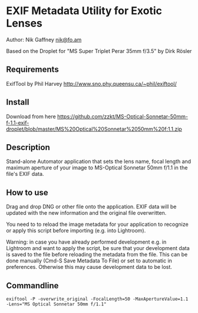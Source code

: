	

EXIF Metadata Utility for Exotic Lenses
=======================================

Author: Nik Gaffney <nik@fo.am>

Based on the Droplet for "MS Super Triplet Perar 35mm f/3.5" by Dirk Rösler


Requirements
------------

ExifTool by Phil Harvey http://www.sno.phy.queensu.ca/~phil/exiftool/


Install
-------

Download from here
     https://github.com/zzkt/MS-Optical-Sonnetar-50mm-f-1.1-exif-droplet/blob/master/MS%20Optical%20Sonnetar%2050mm%20f:1.1.zip

Description
-----------

Stand-alone Automator application that sets the lens name, focal length and maximum aperture of your image to MS-Optical Sonnetar 50mm f/1.1 in the file's EXIF data.


How to use 
----------

Drag and drop DNG or other file onto the application. EXIF data will be updated with the new information and the original file overwritten.

You need to to reload the image metadata for your application to recognize or apply this script before importing (e.g. into Lightroom).

Warning: in case you have already performed development e.g. in Lightroom and want to apply the script, be sure that your development data is saved to the file before reloading the metadata from the file. This can be done manually (Cmd-S Save Metadata To File) or set to automatic in preferences. Otherwise this may cause development data to be lost.


Commandline
-----------

    exiftool -P -overwrite_original -FocalLength=50 -MaxApertureValue=1.1 -Lens="MS Optical Sonnetar 50mm f/1.1"

